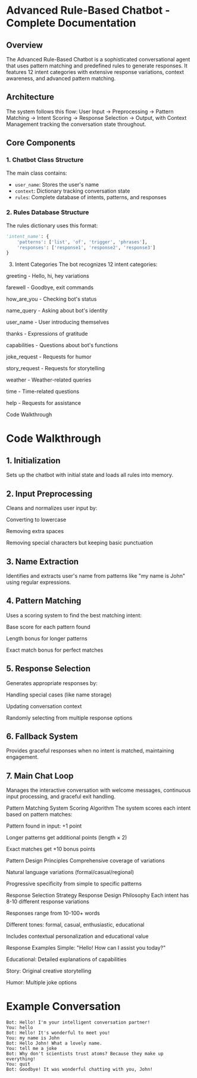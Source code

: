# Advanced Rule-Based Chatbot - Complete Documentation

## Overview
The Advanced Rule-Based Chatbot is a sophisticated conversational agent that uses pattern matching and predefined rules to generate responses. It features 12 intent categories with extensive response variations, context awareness, and advanced pattern matching.

## Architecture
The system follows this flow: User Input → Preprocessing → Pattern Matching → Intent Scoring → Response Selection → Output, with Context Management tracking the conversation state throughout.

## Core Components

### 1. Chatbot Class Structure
The main class contains:
- `user_name`: Stores the user's name
- `context`: Dictionary tracking conversation state
- `rules`: Complete database of intents, patterns, and responses

### 2. Rules Database Structure
The rules dictionary uses this format:
```python
'intent_name': {
    'patterns': ['list', 'of', 'trigger', 'phrases'],
    'responses': ['response1', 'response2', 'response3']
}
```



3. Intent Categories
The bot recognizes 12 intent categories:

greeting - Hello, hi, hey variations

farewell - Goodbye, exit commands

how_are_you - Checking bot's status

name_query - Asking about bot's identity

user_name - User introducing themselves

thanks - Expressions of gratitude

capabilities - Questions about bot's functions

joke_request - Requests for humor

story_request - Requests for storytelling

weather - Weather-related queries

time - Time-related questions

help - Requests for assistance

Code Walkthrough



# Code Walkthrough
## 1. Initialization
Sets up the chatbot with initial state and loads all rules into memory.

## 2. Input Preprocessing
Cleans and normalizes user input by:

Converting to lowercase

Removing extra spaces

Removing special characters but keeping basic punctuation

## 3. Name Extraction
Identifies and extracts user's name from patterns like "my name is John" using regular expressions.

## 4. Pattern Matching
Uses a scoring system to find the best matching intent:

Base score for each pattern found

Length bonus for longer patterns

Exact match bonus for perfect matches

## 5. Response Selection
Generates appropriate responses by:

Handling special cases (like name storage)

Updating conversation context

Randomly selecting from multiple response options

## 6. Fallback System
Provides graceful responses when no intent is matched, maintaining engagement.

## 7. Main Chat Loop
Manages the interactive conversation with welcome messages, continuous input processing, and graceful exit handling.

Pattern Matching System
Scoring Algorithm
The system scores each intent based on pattern matches:

Pattern found in input: +1 point

Longer patterns get additional points (length × 2)

Exact matches get +10 bonus points

Pattern Design Principles
Comprehensive coverage of variations

Natural language variations (formal/casual/regional)

Progressive specificity from simple to specific patterns

Response Selection Strategy
Response Design Philosophy
Each intent has 8-10 different response variations

Responses range from 10-100+ words

Different tones: formal, casual, enthusiastic, educational

Includes contextual personalization and educational value

Response Examples
Simple: "Hello! How can I assist you today?"

Educational: Detailed explanations of capabilities

Story: Original creative storytelling

Humor: Multiple joke options




# Example Conversation
```
Bot: Hello! I'm your intelligent conversation partner!
You: hello
Bot: Hello! It's wonderful to meet you!
You: my name is John
Bot: Hello John! What a lovely name.
You: tell me a joke
Bot: Why don't scientists trust atoms? Because they make up everything!
You: quit
Bot: Goodbye! It was wonderful chatting with you, John!
```
